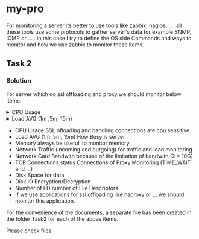 # my-pro
For monitoring a server its better to use tools like zabbix, nagios, ... .all these tools use some protocols to gather server's data for example SNMP, ICMP or ... .
in this case I try to define the OS side Commands and ways to monitor and how we use zabbix to monitor these items.

## Task 2

### Solution
For server which do ssl offloading and proxy we should monitor below items:

<details>
  <summary>CPU Usage</summary>
  <p>SSL ofloading and handling connections are cpu sensitive</p>
</details>
<details>
  <summary>Load AVG (1m ,5m, 15m)</summary>
  <p>How Busy is server</p>
</details>


* CPU Usage					SSL ofloading and handling connections are cpu sensitive
* Load AVG (1m ,5m, 15m)			How Busy is server
* Memory					always be usefull to monitor memory
* Network Traffic (incoming and outgoing)	for traffic and load monitoring
* Network Card Bandwith				because of the limitation of bandwith (2 * 10G)
* TCP Connections status			Connections of Proxy Monitoring (TIME_WAIT and ...)
* Disk Space					for data
* Disk IO					Encryption/Decryption 
* Number of FD	 				number of File Descriptors
* If we use applications for ssl offloading like haproxy or ... we should monitor this application.

For the convenience of the documents, a separate file has been created in the folder Task2 for each of the above items.

Please check files.
